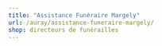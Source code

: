 ```yaml
---
title: "Assistance Funéraire Margely"
url: /auray/assistance-funeraire-margely/
shop: directeurs de funérailles
---
```

